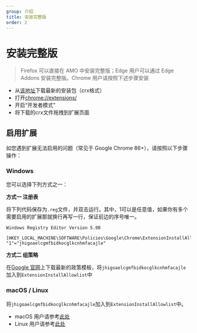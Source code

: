 ```yaml
---
group: 介绍
title: 安装完整版
order: 2
---
```


# 安装完整版

> Firefox 可以直接在 AMO 中安装完整版；Edge 用户可以通过 Edge Addons 安装完整版。Chrome 用户请按照下述步骤安装

* 从[该地址](https://github.com/FirefoxBar/HeaderEditor/issues/286)下载最新的安装包（crx格式）
* 打开[chrome://extensions/](chrome://extensions/)
* 开启“开发者模式”
* 将下载的crx文件拖拽到扩展页面

## 启用扩展

如您遇到扩展无法启用的问题（常见于 Google Chrome 86+），请按照以下步骤操作：

### Windows

您可以选择下列方式之一：

**方式一 注册表**

将下列代码保存为`.reg`文件，并双击运行。其中，1可以是任意值，如果你有多个需要启用的扩展那就换行再写一行，保证前边的序号唯一。

```
Windows Registry Editor Version 5.00

[HKEY_LOCAL_MACHINE\SOFTWARE\Policies\Google\Chrome\ExtensionInstallAllowlist]
"1"="jhigoaelcgmfbidkocglkcnhmfacajle"
```

**方式二 组策略**

在[Google 官网](https://support.google.com/chrome/a/answer/7532015?hl=zh-Hans)上下载最新的政策模板，将`jhigoaelcgmfbidkocglkcnhmfacajle`加入到`ExtensionInstallAllowlist`中

### macOS / Linux

将`jhigoaelcgmfbidkocglkcnhmfacajle`加入到`ExtensionInstallAllowlist`中。

* macOS 用户请参考[此处](https://support.google.com/chrome/a/answer/7517624?hl=zh-Hans)
* Linux 用户请参考[此处](https://support.google.com/chrome/a/answer/7517525?hl=zh-Hans)

